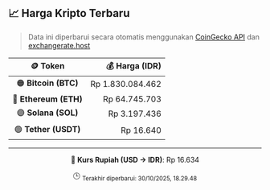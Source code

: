 

<!-- HARGA_KRIPTO -->
## 📈 Harga Kripto Terbaru

> Data ini diperbarui secara otomatis menggunakan [CoinGecko API](https://www.coingecko.com/) dan [exchangerate.host](https://exchangerate.host/)

<div align="center">

| 🪙 Token | 💰 Harga (IDR) |
|:------:|---------------:|
| 🟠 **Bitcoin (BTC)**   | Rp 1.830.084.462 |
| 🔵 **Ethereum (ETH)**  | Rp 64.745.703 |
| 🟣 **Solana (SOL)**    | Rp 3.197.436 |
| 🟢 **Tether (USDT)**   | Rp 16.640 |

---

💱 **Kurs Rupiah (USD → IDR)**: Rp 16.634

🕒 <sub>Terakhir diperbarui: 30/10/2025, 18.29.48</sub>

</div>
<!-- /HARGA_KRIPTO -->